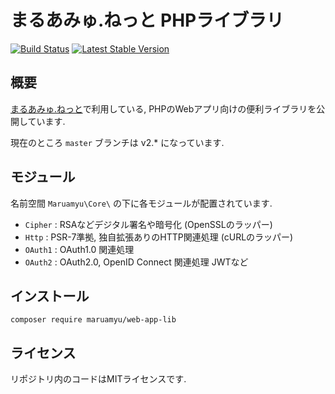 まるあみゅ.ねっと PHPライブラリ
===============================

[![Build Status](https://travis-ci.org/maruamyu/php-lib.svg?branch=master)](https://travis-ci.org/maruamyu/php-lib)
[![Latest Stable Version](https://img.shields.io/packagist/v/maruamyu/web-app-lib.svg)](https://packagist.org/packages/maruamyu/web-app-lib)

## 概要

[まるあみゅ.ねっと](http://maruamyu.net/)で利用している,
PHPのWebアプリ向けの便利ライブラリを公開しています.

現在のところ `master` ブランチは v2.\* になっています.

## モジュール

名前空間 `Maruamyu\Core\` の下に各モジュールが配置されています.

- `Cipher` : RSAなどデジタル署名や暗号化 (OpenSSLのラッパー)
- `Http` : PSR-7準拠, 独自拡張ありのHTTP関連処理 (cURLのラッパー)
- `OAuth1` : OAuth1.0 関連処理
- `OAuth2` : OAuth2.0, OpenID Connect 関連処理 JWTなど

## インストール

```
composer require maruamyu/web-app-lib
```

## ライセンス

リポジトリ内のコードはMITライセンスです.

